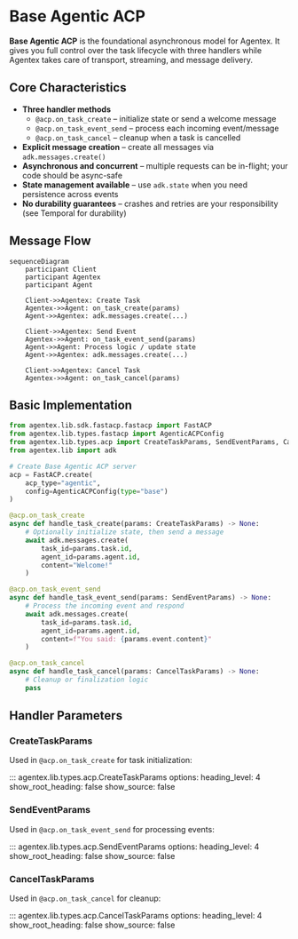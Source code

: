 # Base Agentic ACP

**Base Agentic ACP** is the foundational asynchronous model for Agentex. It gives you full control over the task lifecycle with three handlers while Agentex takes care of transport, streaming, and message delivery.

## Core Characteristics

- **Three handler methods**
    - `@acp.on_task_create` – initialize state or send a welcome message
    - `@acp.on_task_event_send` – process each incoming event/message
    - `@acp.on_task_cancel` – cleanup when a task is cancelled
- **Explicit message creation** – create all messages via `adk.messages.create()`
- **Asynchronous and concurrent** – multiple requests can be in-flight; your code should be async-safe
- **State management available** – use `adk.state` when you need persistence across events
- **No durability guarantees** – crashes and retries are your responsibility (see Temporal for durability)

## Message Flow

```mermaid
sequenceDiagram
    participant Client
    participant Agentex
    participant Agent

    Client->>Agentex: Create Task
    Agentex->>Agent: on_task_create(params)
    Agent->>Agentex: adk.messages.create(...)

    Client->>Agentex: Send Event
    Agentex->>Agent: on_task_event_send(params)
    Agent->>Agent: Process logic / update state
    Agent->>Agentex: adk.messages.create(...)

    Client->>Agentex: Cancel Task
    Agentex->>Agent: on_task_cancel(params)
```

## Basic Implementation

```python
from agentex.lib.sdk.fastacp.fastacp import FastACP
from agentex.lib.types.fastacp import AgenticACPConfig
from agentex.lib.types.acp import CreateTaskParams, SendEventParams, CancelTaskParams
from agentex.lib import adk

# Create Base Agentic ACP server
acp = FastACP.create(
    acp_type="agentic",
    config=AgenticACPConfig(type="base")
)

@acp.on_task_create
async def handle_task_create(params: CreateTaskParams) -> None:
    # Optionally initialize state, then send a message
    await adk.messages.create(
        task_id=params.task.id,
        agent_id=params.agent.id,
        content="Welcome!"
    )

@acp.on_task_event_send
async def handle_task_event_send(params: SendEventParams) -> None:
    # Process the incoming event and respond
    await adk.messages.create(
        task_id=params.task.id,
        agent_id=params.agent.id,
        content=f"You said: {params.event.content}"
    )

@acp.on_task_cancel
async def handle_task_cancel(params: CancelTaskParams) -> None:
    # Cleanup or finalization logic
    pass
```

## Handler Parameters

### CreateTaskParams

Used in `@acp.on_task_create` for task initialization:

::: agentex.lib.types.acp.CreateTaskParams
    options:
      heading_level: 4
      show_root_heading: false
      show_source: false

### SendEventParams

Used in `@acp.on_task_event_send` for processing events:

::: agentex.lib.types.acp.SendEventParams
    options:
      heading_level: 4
      show_root_heading: false
      show_source: false

### CancelTaskParams

Used in `@acp.on_task_cancel` for cleanup:

::: agentex.lib.types.acp.CancelTaskParams
    options:
      heading_level: 4
      show_root_heading: false
      show_source: false

